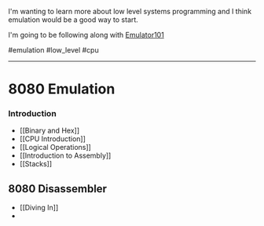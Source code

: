 I'm wanting to learn more about low level systems programming and I think emulation would be a good way to start.

I'm going to be following along with [Emulator101](http://www.emulator101.com/welcome.html) 

#emulation #low_level #cpu

---
# 8080 Emulation
### Introduction
- [[Binary and Hex]]
- [[CPU Introduction]]
- [[Logical Operations]]
- [[Introduction to Assembly]]
- [[Stacks]]

## 8080 Disassembler

- [[Diving In]]
- 
